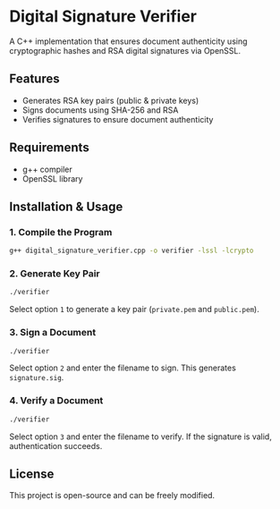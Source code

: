 # Digital Signature Verifier

A C++ implementation that ensures document authenticity using cryptographic hashes and RSA digital signatures via OpenSSL.

## Features
- Generates RSA key pairs (public & private keys)
- Signs documents using SHA-256 and RSA
- Verifies signatures to ensure document authenticity

## Requirements
- g++ compiler
- OpenSSL library

## Installation & Usage

### 1. Compile the Program
```sh
g++ digital_signature_verifier.cpp -o verifier -lssl -lcrypto
```

### 2. Generate Key Pair
```sh
./verifier
```
Select option `1` to generate a key pair (`private.pem` and `public.pem`).

### 3. Sign a Document
```sh
./verifier
```
Select option `2` and enter the filename to sign. This generates `signature.sig`.

### 4. Verify a Document
```sh
./verifier
```
Select option `3` and enter the filename to verify. If the signature is valid, authentication succeeds.

## License
This project is open-source and can be freely modified.
